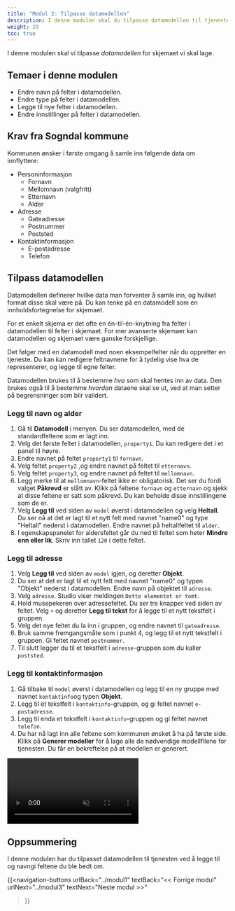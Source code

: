 ```yaml
---
title: "Modul 2: Tilpasse datamodellen"
description: I denne modulen skal du tilpasse datamodellen til tjenesten.
weight: 20
toc: true
---
```


I denne modulen skal vi tilpasse _datamodellen_ for skjemaet vi skal lage.

## Temaer i denne modulen
- Endre navn på felter i datamodellen.
- Endre type på felter i datamodellen.
- Legge til nye felter i datamodellen.
- Endre innstillinger på felter i datamodellen.

## Krav fra Sogndal kommune
Kommunen ønsker i første omgang å samle inn følgende data om innflyttere:
- Personinformasjon
  - Fornavn
  - Mellomnavn (valgfritt)
  - Etternavn
  - Alder
- Adresse
  - Gateadresse
  - Postnummer
  - Poststed
- Kontaktinformasjon
  - E-postadresse
  - Telefon

## Tilpass datamodellen
Datamodellen definerer hvilke data man forventer å samle inn, og hvilket format disse skal være på. 
Du kan tenke på en datamodell som en innholdsfortegnelse for skjemaet.

For et enkelt skjema er det ofte en én-til-én-knytning fra felter i datamodellen til felter i skjemaet. For mer avanserte
skjemaer kan datamodellen og skjemaet være ganske forskjellige.

Det følger med en datamodell med noen eksempelfelter når du oppretter en tjeneste. Du kan kan redigere feltnavnene
for å tydelig vise hva de representerer, og legge til egne felter.

Datamodellen brukes til å bestemme _hva_ som skal hentes inn av data. Den brukes også til å bestemme _hvordan_ dataene
skal se ut, ved at man setter på begrensninger som blir validert.

### Legg til navn og alder
1. Gå til **Datamodell** i menyen. Du ser datamodellen, med de standardfeltene som er lagt inn.
2. Velg det første feltet i datamodellen, `property1`. Du kan redigere det i et panel til høyre.
3. Endre navnet på feltet `property1` til `fornavn`.
4. Velg feltet `property2` ,og endre navnet på feltet til `etternavn`.
5. Velg feltet `property3`, og endre navnet på feltet til `mellomnavn`.
6. Legg merke til at `mellomnavn`-feltet ikke er obligatorisk. Det ser du fordi valget **Påkrevd** er slått av. Klikk på feltene 
    `fornavn` og `etternavn` og sjekk at disse feltene er satt som påkrevd. Du kan beholde disse innstillingene som de er.
7. Velg **Legg til** ved siden av `model` øverst i datamodellen og velg **Heltall**.
Du ser nå at det er lagt til et nytt felt med navnet "name0" og type "Heltall" nederst i datamodellen. Endre navnet på heltallfeltet til `alder`.
8. I egenskapspanelet for aldersfeltet går du ned til feltet som heter **Mindre enn eller lik**. Skriv inn tallet `120` i dette feltet.

### Legg til adresse
1. Velg **Legg til** ved siden av `model` igjen, og deretter **Objekt**.
2. Du ser at det er lagt til et nytt felt med navnet "name0" og typen "Objekt" nederst i datamodellen. Endre navn på objektet til `adresse`.
3. Velg `adresse`. Studio viser meldingen `Dette elementet er tomt`.
4. Hold musepekeren over adressefeltet. Du ser tre knapper ved siden av feltet. Velg `+` og deretter **Legg til tekst** for å legge til et nytt tekstfelt i gruppen.
5. Velg det nye feltet du la inn i gruppen, og endre navnet til `gateadresse`.
6. Bruk samme fremgangsmåte som i punkt 4, og legg til et nytt tekstfelt i gruppen. Gi feltet navnet `postnummer`.
7. Til slutt legger du til et tekstfelt i `adresse`-gruppen som du kaller `poststed`.

### Legg til kontaktinformasjon
1. Gå tilbake til `model` øverst i datamodellen og legg til en ny gruppe med navnet `kontaktinfo`og typen **Objekt**.
2. Legg til et tekstfelt i `kontaktinfo`-gruppen, og gi feltet navnet `e-postadresse`.
3. Legg til enda et tekstfelt i `kontaktinfo`-gruppen og gi feltet navnet `telefon`.
4. Du har nå lagt inn alle feltene som kommunen ønsket å ha på første side. Klikk på **Generer modeller** for å lage alle de nødvendige
    modellfilene for tjenesten. Du får en bekreftelse på at modellen er generert.

<video autoplay loop controls muted src="./create-datamodel.mp4">Nettleseren din støtter ikke videoavspilling.</video>

## Oppsummering
I denne modulen har du tilpasset datamodellen til tjenesten ved å legge til og navngi feltene du ble bedt om.

{{<navigation-buttons
  urlBack="../modul1"
  textBack="<< Forrige modul"
  urlNext="../modul3"
  textNext="Neste modul >>"
>}}
